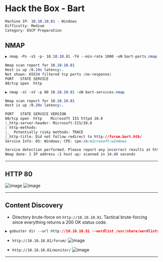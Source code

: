# Hack the Box - Bart

```CSS
Machine IP: 10.10.10.81 - Windows
Difficulty: Medium
Category: OSCP Preparation
```

## NMAP
```CSS
▶ nmap -Pn -sS -p- 10.10.10.81 -T4 --min-rate 1000 -oN bart-ports.nmap

Nmap scan report for 10.10.10.81
Host is up (0.19s latency).
Not shown: 65534 filtered tcp ports (no-response)
PORT   STATE SERVICE
80/tcp open  http
```

```CSS
▶ nmap -sC -sV -p 80 10.10.10.81 -oN bart-services.nmap

Nmap scan report for 10.10.10.81
Host is up (0.20s latency).

PORT   STATE SERVICE VERSION
80/tcp open  http    Microsoft IIS httpd 10.0
|_http-server-header: Microsoft-IIS/10.0
| http-methods: 
|_  Potentially risky methods: TRACE
|_http-title: Did not follow redirect to http://forum.bart.htb/
Service Info: OS: Windows; CPE: cpe:/o:microsoft:windows

Service detection performed. Please report any incorrect results at https://nmap.org/submit/ .
Nmap done: 1 IP address (1 host up) scanned in 14.48 seconds
```

---

## HTTP 80
![image](https://user-images.githubusercontent.com/83878909/236593447-0affac53-e265-4702-b827-c5efcea433ec.png)
![image](https://user-images.githubusercontent.com/83878909/236593820-3e12c0f4-8a62-406b-9327-bc2a31f0dce8.png)

---

## Content Discovery
  - Directory brute-force on `http://10.10.10.81`. Tactical brute-forcing since everything returns a 200 OK status code.
```CSS
▶ gobuster dir --url http://10.10.10.81 --wordlist /usr/share/wordlists/seclists/Discovery/Web-Content/directory-list-2.3-medium.txt --status-codes 204,301,302,307 --status-codes-blacklist "" --threads 25
```
  - `http://10.10.10.81/forum/`
![image](https://user-images.githubusercontent.com/83878909/236594545-b9e5b88c-51cc-4d35-b438-4f183f47accf.png)

  - `http://10.10.10.81/monitor/`
![image](https://user-images.githubusercontent.com/83878909/236594492-585124fd-9ad2-4c69-8e42-73ea8e9f3c17.png)

---
